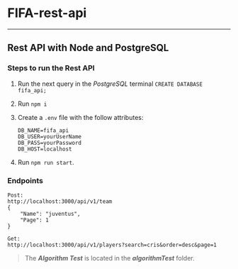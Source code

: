 # FIFA-rest-api

----

## Rest API with Node and PostgreSQL

### Steps to run the Rest API

1. Run the next query in the *PostgreSQL* terminal `CREATE DATABASE fifa_api;`

2. Run `npm i`

3. Create a `.env` file with the follow attributes:

   ```
   DB_NAME=fifa_api
   DB_USER=yourUserName
   DB_PASS=yourPassword
   DB_HOST=localhost
   ```

4. Run `npm run start`.

### Endpoints

```
Post:
http://localhost:3000/api/v1/team
{
	"Name": "juventus",
 	"Page": 1
}

Get:
http://localhost:3000/api/v1/players?search=cris&order=desc&page=1
```

> The  ***Algorithm Test*** is located in the ***algorithmTest*** folder.

